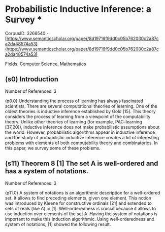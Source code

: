 # Probabilistic Inductive Inference: a Survey *

CorpusID: 3266540 - [https://www.semanticscholar.org/paper/8d19716f9dd0c05b762030c2a87ca2da48574a53](https://www.semanticscholar.org/paper/8d19716f9dd0c05b762030c2a87ca2da48574a53)

Fields: Computer Science, Mathematics

## (s0) Introduction
Number of References: 3

(p0.0) Understanding the process of learning has always fascinated scientists. There are several computational theories of learning. One of the oldest theories is inductive inference established by Gold [15]. This theory considers the process of learning from a viewpoint of the computability theory. Unlike other theories of learning (for example, PAC-learning [37,20]), inductive inference does not make probabilistic assumptions about the world. However, probabilistic algorithms appear in inductive inference and the study of probabilistic inductive inference creates a lot of interesting problems with elements of both computability theory and combinatorics. In this paper, we survey some of these problems.
## (s11) Theorem 8 [1] The set A is well-ordered and has a system of notations.
Number of References: 3

(p11.0) A system of notations is an algorithmic description for a well-ordered set. It allows to find preceding elements, given one element. This notion was introduced by Kleene for constructive ordinals [21] and extended to sets of reals (like A) in [1]. Well-orderedness is crucial because it allows to use induction over elements of the set A. Having the system of notations is important to make this induction algorithmic. Using well-orderedness and system of notations, [1] showed the following result.
